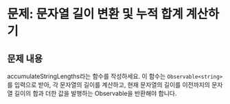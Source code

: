 # 문제: 문자열 길이 변환 및 누적 합계 계산하기

## 문제 내용

accumulateStringLengths라는 함수를 작성하세요. 이 함수는 `Observable<string>`를 입력으로 받아, 각 문자열의 길이를 계산하고, 현재 문자열의 길이를 이전까지의 문자열 길이의 합과 더한 값을 발행하는 Observable을 반환해야 합니다.
